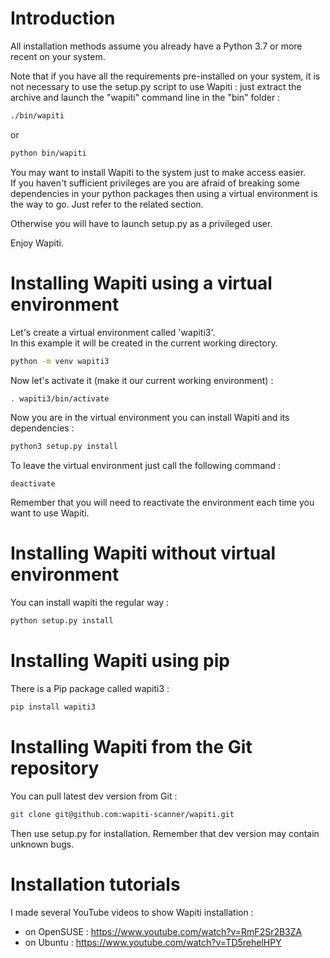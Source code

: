 Introduction
============

All installation methods assume you already have a Python 3.7 or more recent on your system.

Note that if you have all the requirements pre-installed on your system, it is not necessary to use the setup.py script
to use Wapiti : just extract the archive and launch the "wapiti" command line in the "bin" folder :

 ```sh
 ./bin/wapiti
 ``` 
 
 or 
 
 ```sh
 python bin/wapiti
 ```

You may want to install Wapiti to the system just to make access easier.  
If you haven't sufficient privileges are you are afraid of breaking some dependencies in your python packages then
using a virtual environment is the way to go. Just refer to the related section.

Otherwise you will have to launch setup.py as a privileged user.

Enjoy Wapiti.

# Installing Wapiti using a virtual environment

Let's create a virtual environment called 'wapiti3'.  
In this example it will be created in the current working directory.

```sh
python -m venv wapiti3
```

Now let's activate it (make it our current working environment) :
 
```sh
. wapiti3/bin/activate
```

Now you are in the virtual environment you can install Wapiti and its dependencies :

```sh
python3 setup.py install
```

To leave the virtual environment just call the following command :

`deactivate`

Remember that you will need to reactivate the environment each time you want to use Wapiti. 

# Installing Wapiti without virtual environment

You can install wapiti the regular way :

```sh
python setup.py install
```

# Installing Wapiti using pip

There is a Pip package called wapiti3 :

```sh
pip install wapiti3
```

# Installing Wapiti from the Git repository

You can pull latest dev version from Git :

```sh
git clone git@github.com:wapiti-scanner/wapiti.git
```

Then use setup.py for installation. Remember that dev version may contain unknown bugs.

# Installation tutorials

I made several YouTube videos to show Wapiti installation :

* on OpenSUSE : https://www.youtube.com/watch?v=RmF2Sr2B3ZA
* on Ubuntu : https://www.youtube.com/watch?v=TD5rehelHPY
